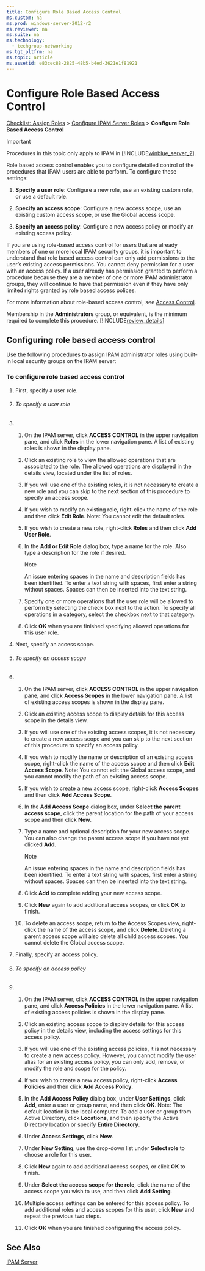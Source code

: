 ```yaml
---
title: Configure Role Based Access Control
ms.custom: na
ms.prod: windows-server-2012-r2
ms.reviewer: na
ms.suite: na
ms.technology: 
  - techgroup-networking
ms.tgt_pltfrm: na
ms.topic: article
ms.assetid: e83cec88-2825-48b5-b4ed-3621e1f81921
---
```

# Configure Role Based Access Control
[Checklist: Assign Roles](../Topic/Checklist--Assign-Roles.md) > [Configure IPAM Server Roles](../Topic/Configure-IPAM-Server-Roles.md) > **Configure Role Based Access Control**  
  
> [!IMPORTANT]  
> Procedures in this topic only apply to IPAM in [!INCLUDE[winblue_server_2](../Token/winblue_server_2_md.md)].  
  
Role based access control enables you to configure detailed control of the procedures that IPAM users are able to perform. To configure these settings:  
  
1.  **Specify a user role**: Configure a new role, use an existing custom role, or use a default role.  
  
2.  **Specify an access scope**: Configure a new access scope, use an existing custom access scope, or use the Global access scope.  
  
3.  **Specify an access policy**: Configure a new access policy or modify an existing access policy.  
  
If you are using role\-based access control for users that are already members of one or more local IPAM security groups, it is important to understand that role based access control can only add permissions to the user’s existing access permissions. You cannot deny permission for a user with an access policy. If a user already has permission granted to perform a procedure because they are a member of one or more IPAM administrator groups, they will continue to have that permission even if they have only limited rights granted by role based access polices.  
  
For more information about role\-based access control, see [Access Control](../Topic/Access-Control.md).  
  
Membership in the **Administrators** group, or equivalent, is the minimum required to complete this procedure. [!INCLUDE[review_details](../Token/review_details_md.md)]  
  
## Configuring role based access control  
Use the following procedures to assign IPAM administrator roles using built\-in local security groups on the IPAM server:  
  
### <a name="scope_of_discovery"></a>To configure role based access control  
  
1.  First, specify a user role.  
  
2.  ###### To specify a user role  
3.  1.  On the IPAM server, click **ACCESS CONTROL** in the upper navigation pane, and click **Roles** in the lower navigation pane. A list of existing roles is shown in the display pane.  
  
    2.  Click an existing role to view the allowed operations that are associated to the role. The allowed operations are displayed in the details view, located under the list of roles.  
  
    3.  If you will use one of the existing roles, it is not necessary to create a new role and you can skip to the next section of this procedure to specify an access scope.  
  
    4.  If you wish to modify an existing role, right\-click the name of the role and then click **Edit Role**. Note: You cannot edit the default roles.  
  
    5.  If you wish to create a new role, right\-click **Roles** and then click **Add User Role**.  
  
    6.  In the **Add or Edit Role** dialog box, type a name for the role. Also type a description for the role if desired.  
  
        > [!NOTE]  
        > An issue entering spaces in the name and description fields has been identified. To enter a text string with spaces, first enter a string without spaces. Spaces can then be inserted into the text string.  
  
    7.  Specify one or more operations that the user role will be allowed to perform by selecting the check box next to the action. To specify all operations in a category, select the checkbox next to that category.  
  
    8.  Click **OK** when you are finished specifying allowed operations for this user role.  
4.  Next, specify an access scope.  
  
5.  ###### To specify an access scope  
6.  1.  On the IPAM server, click **ACCESS CONTROL** in the upper navigation pane, and click **Access Scopes** in the lower navigation pane. A list of existing access scopes is shown in the display pane.  
  
    2.  Click an existing access scope to display details for this access scope in the details view.  
  
    3.  If you will use one of the existing access scopes, it is not necessary to create a new access scope and you can skip to the next section of this procedure to specify an access policy.  
  
    4.  If you wish to modify the name or description of an existing access scope, right\-click the name of the access scope and then click **Edit Access Scope**. Note: You cannot edit the Global access scope, and you cannot modify the path of an existing access scope.  
  
    5.  If you wish to create a new access scope, right\-click **Access Scopes** and then click **Add Access Scope**.  
  
    6.  In the **Add Access Scope** dialog box, under **Select the parent access scope**, click the parent location for the path of your access scope and then click **New**.  
  
    7.  Type a name and optional description for your new access scope. You can also change the parent access scope if you have not yet clicked **Add**.  
  
        > [!NOTE]  
        > An issue entering spaces in the name and description fields has been identified. To enter a text string with spaces, first enter a string without spaces. Spaces can then be inserted into the text string.  
  
    8.  Click **Add** to complete adding your new access scope.  
  
    9. Click **New** again to add additional access scopes, or click **OK** to finish.  
  
    10. To delete an access scope, return to the Access Scopes view, right\-click the name of the access scope, and click **Delete**. Deleting a parent access scope will also delete all child access scopes. You cannot delete the Global access scope.  
7.  Finally, specify an access policy.  
  
8.  ###### To specify an access policy  
9. 1.  On the IPAM server, click **ACCESS CONTROL** in the upper navigation pane, and click **Access Policies** in the lower navigation pane. A list of existing access policies is shown in the display pane.  
  
    2.  Click an existing access scope to display details for this access policy in the details view, including the access settings for this access policy.  
  
    3.  If you will use one of the existing access policies, it is not necessary to create a new access policy. However, you cannot modify the user alias for an existing access policy, you can only add, remove, or modify the role and scope for the policy.  
  
    4.  If you wish to create a new access policy, right\-click **Access Policies** and then click **Add Access Policy**.  
  
    5.  In the **Add Access Policy** dialog box, under **User Settings**, click **Add**, enter a user or group name, and then click **OK**. Note: The default location is the local computer. To add a user or group from Active Directory, click **Locations**, and then specify the Active Directory location or specify **Entire Directory**.  
  
    6.  Under **Access Settings**, click **New**.  
  
    7.  Under **New Setting**, use the drop\-down list under **Select role** to choose a role for this user.  
  
    8.  Click **New** again to add additional access scopes, or click **OK** to finish.  
  
    9. Under **Select the access scope for the role**, click the name of the access scope you wish to use, and then click **Add Setting**.  
  
    10. Multiple access settings can be entered for this access policy. To add additional roles and access scopes for this user, click **New** and repeat the previous two steps.  
  
    11. Click **OK** when you are finished configuring the access policy.  
  
## See Also  
[IPAM Server](../Topic/IPAM-Architecture.md#server)  
  
